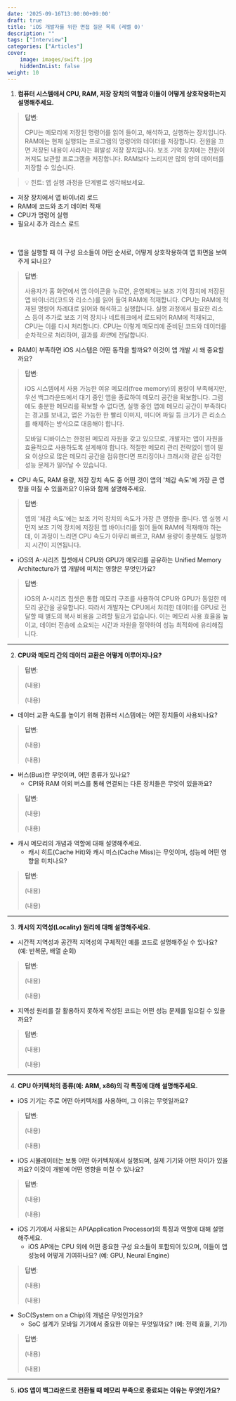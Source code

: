 ```yaml
---
date: '2025-09-16T13:00:00+09:00'
draft: true
title: 'iOS 개발자를 위한 면접 질문 목록 (레벨 0)'
description: ""
tags: ["Interview"]
categories: ["Articles"]
cover:
    image: images/swift.jpg
    hiddenInList: false
weight: 10
---
```


1. **컴퓨터 시스템에서 CPU, RAM, 저장 장치의 역할과 이들이 어떻게 상호작용하는지 설명해주세요.**

> **답변**:
>
> CPU는 메모리에 저장된 명령어를 읽어 들이고, 해석하고, 실행하는 장치입니다. RAM에는 현재 실행되는 프로그램의 명령어와 데이터를 저장합니다. 전원을 끄면 저장된 내용이 사라자는 휘발성 저장 장치입니다. 보조 기억 장치에는 전원이 꺼져도 보관할 프로그램을 저장합니다. RAM보다 느리지만 많의 양의 데이터를 저장할 수 있습니다.

> 💡 힌트: 앱 실행 과정을 단계별로 생각해보세요.

* 저장 장치에서 앱 바이너리 로드
* RAM에 코드와 초기 데이터 적재
* CPU가 명령어 실행
* 필요시 추가 리소스 로드

<br>

* 앱을 실행할 때 이 구성 요소들이 어떤 순서로, 어떻게 상호작용하여 앱 화면을 보여주게 되나요?

> **답변**:
>
> 사용자가 홈 화면에서 앱 아이콘을 누르면, 운영체제는 보조 기억 장치에 저장된 앱 바이너리(코드와 리소스)를 읽어 들여 RAM에 적재합니다. CPU는 RAM에 적재된 명령어 차례대로 읽어와 해석하고 실행합니다. 실행 과정에서 필요한 리소스 등이 추가로 보조 기억 장치나 네트워크에서 로드되어 RAM에 적재되고, CPU는 이를 다시 처리합니다. CPU는 이렇게 메모리에 준비된 코드와 데이터를 순차적으로 처리하며, 결과를 *화면*에 전달합니다.

* RAM이 부족하면 iOS 시스템은 어떤 동작을 할까요? 이것이 앱 개발 시 왜 중요할까요?

> **답변**:
>
> iOS 시스템에서 사용 가능한 여유 메모리(free memory)의 용량이 부족해지만, 우선 백그라운드에서 대기 중인 앱을 종료하여 메모리 공간을 확보합니다. 그럼에도 충분한 메모리를 확보할 수 없다면, 실행 중인 앱에 메모리 공간이 부족하다는 경고를 보내고, 앱은 가능한 한 빨리 이미지, 미디어 파일 등 크기가 큰 리소스를 해제하는 방식으로 대응해야 합니다. 
>
> 모바일 디바이스는 한정된 메모리 자원을 갖고 있으므로, 개발자는 앱이 자원을 효율적으로 사용하도록 설계해야 합니다. 적절한 메모리 관리 전략없이 앱이 필요 이상으로 많은 메모리 공간을 점유한다면 프리징이나 크래시와 같은 심각한 성능 문제가 일어날 수 있습니다.

* CPU 속도, RAM 용량, 저장 장치 속도 중 어떤 것이 앱의 '체감 속도'에 가장 큰 영향을 미칠 수 있을까요? 이유와 함께 설명해주세요.

> **답변**:
>
> 앱의 '체감 속도'에는 보조 기억 장치의 속도가 가장 큰 영향을 줍니다. 앱 실행 시 먼저 보조 기억 장치에 저장된 앱 바이너리를 읽어 들여 RAM에 적재해야 하는데, 이 과정이 느리면 CPU 속도가 아무리 빠르고, RAM 용량이 충분해도 실행까지 시간이 지연됩니다.

* iOS의 A-시리즈 칩셋에서 CPU와 GPU가 메모리를 공유하는 Unified Memory Architecture가 앱 개발에 미치는 영향은 무엇인가요?

> **답변**:
>
> iOS의 A-시리즈 칩셋은 통합 메모리 구조를 사용하여 CPU와 GPU가 동일한 메모리 공간을 공유합니다. 따라서 개발자는 CPU에서 처리한 데이터를 GPU로 전달할 때 별도의 복사 비용을 고려할 필요가 없습니다. 이는 메모리 사용 효율을 높이고, 데이터 전송에 소요되는 시간과 자원을 절약하여 성능 최적화에 유리해집니다.


---

2. **CPU와 메모리 간의 데이터 교환은 어떻게 이루어지나요?**

> **답변**:
>
> (내용)
>
> (내용)

* 데이터 교환 속도를 높이기 위해 컴퓨터 시스템에는 어떤 장치들이 사용되나요?

> **답변**:
>
> (내용)
>
> (내용)

* 버스(Bus)란 무엇이며, 어떤 종류가 있나요? 
    + CPI와 RAM 이외 버스를 통해 연결되는 다른 장치들은 무엇이 있을까요?

> **답변**:
>
> (내용)
>
> (내용)

* 캐시 메모리의 개념과 역할에 대해 설명해주세요.
    + 캐시 히트(Cache Hit)와 캐시 미스(Cache Miss)는 무엇이며, 성능에 어떤 영향을 미치나요?

> **답변**:
>
> (내용)
>
> (내용)

---

3. **캐시의 지역성(Locality) 원리에 대해 설명해주세요.**

* 시간적 지역성과 공간적 지역성의 구체적인 예를 코드로 설명해주실 수 있나요? (예: 반복문, 배열 순회)

> **답변**:
>
> (내용)
>
> (내용)

* 지역성 원리를 잘 활용하지 못하게 작성된 코드는 어떤 성능 문제를 일으킬 수 있을까요?

> **답변**:
>
> (내용)
>
> (내용)

---

4. **CPU 아키텍처의 종류(예: ARM, x86)의 각 특징에 대해 설명해주세요.**

* iOS 기기는 주로 어떤 아키텍처를 사용하며, 그 이유는 무엇일까요?

> **답변**:
>
> (내용)
>
> (내용)

* iOS 시뮬레이터는 보통 어떤 아키텍처에서 실행되며, 실제 기기와 어떤 차이가 있을까요? 이것이 개발에 어떤 영향을 미칠 수 있나요?

> **답변**:
>
> (내용)
>
> (내용)

* iOS 기기에서 사용되는 AP(Application Processor)의 특징과 역할에 대해 설명해주세요.
    * iOS AP에는 CPU 외에 어떤 중요한 구성 요소들이 포함되어 있으며, 이들이 앱 성능에 어떻게 기여하나요? (예: GPU, Neural Engine)

> **답변**:
>
> (내용)
>
> (내용)

* SoC(System on a Chip)의 개념은 무엇인가요?
    * SoC 설계가 모바일 기기에서 중요한 이유는 무엇일까요? (예: 전력 효율, 기기)

> **답변**:
>
> (내용)
>
> (내용)

---

5. **iOS 앱이 백그라운드로 전환될 때 메모리 부족으로 종료되는 이유는 무엇인가요?**




